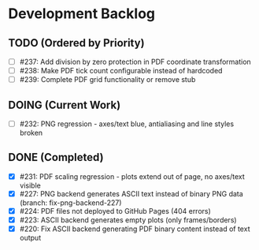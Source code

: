 # Development Backlog

## TODO (Ordered by Priority)
- [ ] #237: Add division by zero protection in PDF coordinate transformation
- [ ] #238: Make PDF tick count configurable instead of hardcoded
- [ ] #239: Complete PDF grid functionality or remove stub

## DOING (Current Work)
- [ ] #232: PNG regression - axes/text blue, antialiasing and line styles broken

## DONE (Completed)
- [x] #231: PDF scaling regression - plots extend out of page, no axes/text visible
- [x] #227: PNG backend generates ASCII text instead of binary PNG data (branch: fix-png-backend-227)
- [x] #224: PDF files not deployed to GitHub Pages (404 errors)
- [x] #223: ASCII backend generates empty plots (only frames/borders)
- [x] #220: Fix ASCII backend generating PDF binary content instead of text output